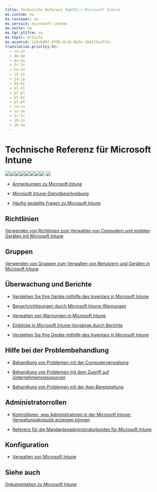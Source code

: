 ```yaml
---
title: Technische Referenz f&#252;r Microsoft Intune
ms.custom: na
ms.reviewer: na
ms.service: microsoft-intune
ms.suite: na
ms.tgt_pltfrm: na
ms.topic: article
ms.assetid: 110cbdbf-8f9b-4c1b-9e3e-184113cd711c
translation.priority.ht: 
  - cs-cz
  - de-de
  - es-es
  - fr-fr
  - hu-hu
  - it-it
  - ja-jp
  - ko-kr
  - nl-nl
  - pl-pl
  - pt-br
  - pt-pt
  - ru-ru
  - sv-se
  - tr-tr
  - zh-cn
  - zh-tw
---
```

# Technische Referenz f&#252;r Microsoft Intune
[![](../Image/Nav-Icons/WIT_Tile_W_Overview.png)](https://technet.microsoft.com/library/dn646960.aspx/?WT.mc_id=IntuneOverview20150801)[![](../Image/Nav-Icons/WIT_Tile_W_GetStarted.png)](https://technet.microsoft.com/library/dn646953.aspx/?WT.mc_id=IntuneGS20150801)[![](../Image/Nav-Icons/WIT_Tile_W_EnrollDevices.png)](https://technet.microsoft.com/library/dn646962.aspx/?WT.mc_id=IntuneEnroll20150801)[![](../Image/Nav-Icons/WIT_Tile_W_ManageDevices.png)](https://technet.microsoft.com/library/mt313202.aspx/?WT.mc_id=IntuneConfig20150801)[![](../Image/Nav-Icons/WIT_Tile_W_ManageApps.png)](https://technet.microsoft.com/library/dn646965.aspx/?WT.mc_id=IntuneDeploy20150801)[![](../Image/Nav-Icons/WIT_Tile_W_ProtectResources.png)](https://technet.microsoft.com/library/mt313203.aspx/?WT.mc_id=IntuneProtect20150801)[![](../Image/Nav-Icons/WIT_Tile_W_RetireData.png)](https://technet.microsoft.com/library/mt313204.aspx/?WT.mc_id=IntuneRetire20150801)![](../Image/Nav-Icons/WIT_Tile_W_TechnicalReferenceHighlight.png)
![](../Image/Nav-Icons/WIT_Banner_TechnicalReference.png)

-   [Anmerkungen zu Microsoft Intune](../Topic/Release-notes-for-Microsoft-Intune.md)

-   [Microsoft Intune-Dienstbeschreibung](../Topic/Microsoft-Intune-Service-Description.md)

-   [Häufig gestellte Fragen zu Microsoft Intune](../Topic/Frequently-asked-questions-for-Microsoft-Intune.md)

## Richtlinien
[Verwenden von Richtlinien zum Verwalten von Computern und mobilen Geräten mit Microsoft Intune](../Topic/Use-policies-to-manage-computers-and-mobile-devices-with-Microsoft-Intune.md)

## Gruppen
[Verwenden von Gruppen zum Verwalten von Benutzern und Geräten in Microsoft Intune](../Topic/Use-groups-to-manage-users-and-devices-with-Microsoft-Intune.md)

## Überwachung und Berichte

-   [Verstehen Sie Ihre Geräte mithilfe des Inventars in Microsoft Intune](../Topic/Understand-your-devices-with-inventory-in-Microsoft-Intune.md)

-   [Benachrichtigungen durch Microsoft Intune-Warnungen](../Topic/Get-notified-by-Microsoft-Intune-alerts.md)

-   [Verwalten von Warnungen in Microsoft Intune](../Topic/Manage-alerts-in-Microsoft-Intune.md)

-   [Einblicke in Microsoft Intune-Vorgänge durch Berichte](../Topic/Understand-Microsoft-Intune-operations-by-using-reports.md)

-   [Verstehen Sie Ihre Geräte mithilfe des Inventars in Microsoft Intune](../Topic/Understand-your-devices-with-inventory-in-Microsoft-Intune.md)

## Hilfe bei der Problembehandlung

-   [Behandlung von Problemen mit der Computerverwaltung](https://technet.microsoft.com/library/dn646987.aspx)

-   [Behandlung von Problemen mit dem Zugriff auf Unternehmensressourcen](https://technet.microsoft.com/library/dn920452.aspx)

-   [Behandlung von Problemen mit der App-Bereitstellung](https://technet.microsoft.com/library/dn646954.aspx)

## Administratorrollen

-   [Kontrollieren, was Administratoren in der Microsoft Intune-Verwaltungskonsole anzeigen können](../Topic/Control-what-admins-can-see-in-the-Microsoft-Intune-admin-console.md)

-   [Referenz für die Mandantenadministratorkonten für Microsoft Intune](../Topic/Reference-for-Tenant-Administrator-accounts-for-Microsoft-Intune.md)

## Konfiguration

-   [Verwalten von Microsoft Intune](../Topic/Maintain-Microsoft-Intune.md)

## Siehe auch
[Dokumentation zu Microsoft Intune](../Topic/Documentation-for-Microsoft-Intune.md)

